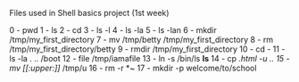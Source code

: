 Files used in Shell basics project (1st week)

  0 - pwd
  1 - ls
  2 - cd
  3 - ls -l 
  4 - ls -la
  5 - ls -lan
  6 - mkdir /tmp/my_first_directory
  7 - mv /tmp/betty /tmp/my_first_directory
  8 - rm /tmp/my_first_directory/betty
  9 - rmdir /tmp/my_first_directory
  10 - cd - 
  11 - ls -la . .. /boot
  12 - file /tmp/iamafile
  13 - ln -s /bin/ls __ls__
  14 - cp *.html -u ..
  15 - mv [[:upper:]]* /tmp/u
  16 - rm -r *~
  17 - mkdir -p welcome/to/school
